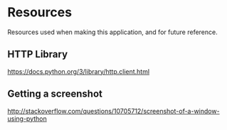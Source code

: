 # Resources
Resources used when making this application, and for future reference.

## HTTP Library
https://docs.python.org/3/library/http.client.html

## Getting a screenshot
http://stackoverflow.com/questions/10705712/screenshot-of-a-window-using-python
